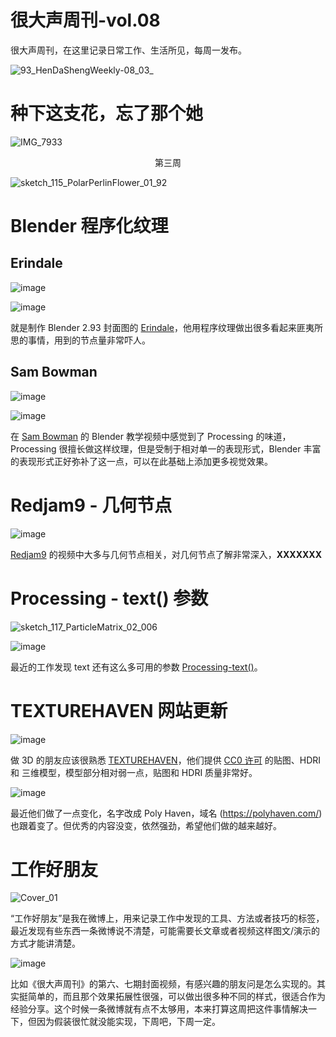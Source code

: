 # 很大声周刊-vol.08
很大声周刊，在这里记录日常工作、生活所见，每周一发布。

![93_HenDaShengWeekly-08_03_](https://user-images.githubusercontent.com/20842136/123507439-ef6b6580-d69b-11eb-95ba-7eb3c82942cb.png)

# 种下这支花，忘了那个她
![IMG_7933](https://user-images.githubusercontent.com/20842136/123507422-ce0a7980-d69b-11eb-98ee-64d9863863af.jpeg)
<p align="center">第三周</p>

![sketch_115_PolarPerlinFlower_01_92](https://user-images.githubusercontent.com/20842136/123508803-2e9db480-d6a4-11eb-8c33-5365e9e4c1ea.png)

# Blender 程序化纹理

## Erindale
![image](https://user-images.githubusercontent.com/20842136/123507749-b9c77c00-d69d-11eb-9d7c-f2efb8b6e14f.png)

![image](https://user-images.githubusercontent.com/20842136/123507781-f8f5cd00-d69d-11eb-9e5f-fb1e053d5927.png)

就是制作 Blender 2.93 封面图的 [Erindale](https://www.youtube.com/channel/UCGMyyn2FdEFcDfP1wQRh5lQ)，他用程序纹理做出很多看起来匪夷所思的事情，用到的节点量非常吓人。

## Sam Bowman
![image](https://user-images.githubusercontent.com/20842136/123507840-55f18300-d69e-11eb-895a-cdfd7e24a20d.png)

![image](https://user-images.githubusercontent.com/20842136/123507870-a9fc6780-d69e-11eb-82d1-8c9de521e823.png)

在 [Sam Bowman](https://www.youtube.com/channel/UCbODs2qqHISelcvKZybRMKg/videos) 的 Blender 教学视频中感觉到了 Processing 的味道，Processing 很擅长做这样纹理，但是受制于相对单一的表现形式，Blender 丰富的表现形式正好弥补了这一点，可以在此基础上添加更多视觉效果。

# Redjam9 - 几何节点
![image](https://user-images.githubusercontent.com/20842136/123508047-a5847e80-d69f-11eb-8331-14b809f99bc6.png)

[Redjam9](https://www.youtube.com/channel/UCpdGdXzKqCdOjrMR084sMRA/videos) 的视频中大多与几何节点相关，对几何节点了解非常深入，**XXXXXXX**

# Processing - text() 参数
![sketch_117_ParticleMatrix_02_006](https://user-images.githubusercontent.com/20842136/123508741-c2bb4c00-d6a3-11eb-9ad4-a914f558f6cd.png)

![image](https://user-images.githubusercontent.com/20842136/123508143-26437a80-d6a0-11eb-8fe8-4fa89319d12a.png)

最近的工作发现 text 还有这么多可用的参数 [Processing-text()](https://processing.org/reference/text_.html)。

# TEXTUREHAVEN 网站更新
![image](https://user-images.githubusercontent.com/20842136/123508880-9e13a400-d6a4-11eb-82d3-5994cba81905.png)

做 3D 的朋友应该很熟悉 [TEXTUREHAVEN](https://texturehaven.com/)，他们提供 [CC0 许可](https://hdrihaven.com/p/license.php) 的贴图、HDRI 和 三维模型，模型部分相对弱一点，贴图和 HDRI 质量非常好。

![image](https://user-images.githubusercontent.com/20842136/123509095-2ba3c380-d6a6-11eb-8df5-885a17552a35.png)

最近他们做了一点变化，名字改成 Poly Haven，域名 (https://polyhaven.com/) 也跟着变了。但优秀的内容没变，依然强劲，希望他们做的越来越好。

# 工作好朋友

![Cover_01](https://user-images.githubusercontent.com/20842136/123509242-d4eab980-d6a6-11eb-987b-2ce077ba19d3.png)

“工作好朋友”是我在微博上，用来记录工作中发现的工具、方法或者技巧的标签，最近发现有些东西一条微博说不清楚，可能需要长文章或者视频这样图文/演示的方式才能讲清楚。

![image](https://user-images.githubusercontent.com/20842136/123509653-4b88b680-d6a9-11eb-86a8-a35914dc0dce.png)

比如《很大声周刊》的第六、七期封面视频，有感兴趣的朋友问是怎么实现的。其实挺简单的，而且那个效果拓展性很强，可以做出很多种不同的样式，很适合作为经验分享。这个时候一条微博就有点不太够用，本来打算这周把这件事情解决一下，但因为假装很忙就没能实现，下周吧，下周一定。